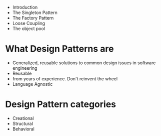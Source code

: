 - Introduction
- The Singleton Pattern
- The Factory Pattern
- Loose Coupling
- The object pool

# What Design Patterns are
- Generalized, reusable solutions to common design issues in software engineering
- Reusable
- from years of experience. Don't reinvent the wheel
- Language Agnostic

# Design Pattern categories
- Creational
- Structural
- Behavioral